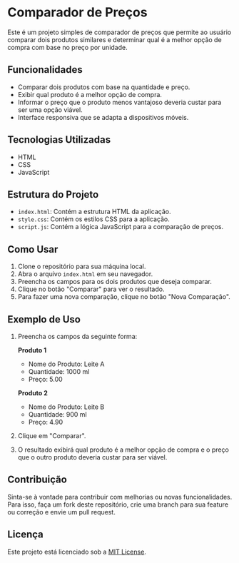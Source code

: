 # Comparador de Preços


Este é um projeto simples de comparador de preços que permite ao usuário comparar dois produtos similares e determinar qual é a melhor opção de compra com base no preço por unidade.

## Funcionalidades

- Comparar dois produtos com base na quantidade e preço.
- Exibir qual produto é a melhor opção de compra.
- Informar o preço que o produto menos vantajoso deveria custar para ser uma opção viável.
- Interface responsiva que se adapta a dispositivos móveis.

## Tecnologias Utilizadas

- HTML
- CSS
- JavaScript

## Estrutura do Projeto

- `index.html`: Contém a estrutura HTML da aplicação.
- `style.css`: Contém os estilos CSS para a aplicação.
- `script.js`: Contém a lógica JavaScript para a comparação de preços.

## Como Usar

1. Clone o repositório para sua máquina local.
2. Abra o arquivo `index.html` em seu navegador.
3. Preencha os campos para os dois produtos que deseja comparar.
4. Clique no botão "Comparar" para ver o resultado.
5. Para fazer uma nova comparação, clique no botão "Nova Comparação".

## Exemplo de Uso

1. Preencha os campos da seguinte forma:

   **Produto 1**
   - Nome do Produto: Leite A
   - Quantidade: 1000 ml
   - Preço: 5.00

   **Produto 2**
   - Nome do Produto: Leite B
   - Quantidade: 900 ml
   - Preço: 4.90

2. Clique em "Comparar".

3. O resultado exibirá qual produto é a melhor opção de compra e o preço que o outro produto deveria custar para ser viável.


## Contribuição

Sinta-se à vontade para contribuir com melhorias ou novas funcionalidades. Para isso, faça um fork deste repositório, crie uma branch para sua feature ou correção e envie um pull request.

## Licença

Este projeto está licenciado sob a [MIT License](LICENSE).
